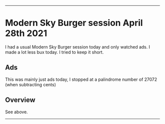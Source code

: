 
***

# Modern Sky Burger session April 28th 2021

I had a usual Modern Sky Burger session today and only watched ads. I made a lot less bux today. I tried to keep it short.

## Ads

This was mainly just ads today, I stopped at a palindrome number of 27072 (when subtracting cents)

## Overview

See above.

***

